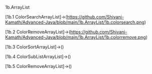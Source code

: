 1b.ArrayList

[1b.1 ColorSearchArrayList]->(https://github.com/Shivani-Kamath/Advanced-Java/blob/main/1b.ArrayList/1b.colorsearch.png)

[1b.2 ColorRemoveArrayList]->(https://github.com/Shivani-Kamath/Advanced-Java/blob/main/1b.ArrayList/1b.colorremove.png)

[1b.3 ColorSortArrayList]->()

[1b.4 ColorSubListArrayList]->()

[1b.5 ColorRemoveArrayList]->()
